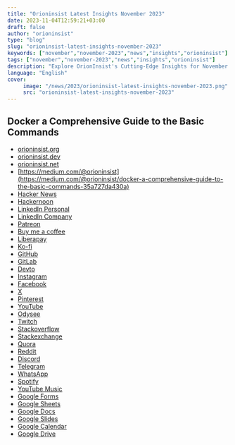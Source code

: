 ```yaml
---
title: "Orioninsist Latest Insights November 2023"
date: 2023-11-04T12:59:21+03:00
draft: false
author: "orioninsist"
type: "blog"
slug: "orioninsist-latest-insights-november-2023"
keywords: ["november","november-2023","news","insights","orioninsist"]
tags: ["november","november-2023","news","insights","orioninsist"]
description: "Explore OrionInsist's Cutting-Edge Insights for November 2023"
language: "English"
cover:
     image: "/news/2023/orioninsist-latest-insights-november-2023.png"
     src: "orioninsist-latest-insights-november-2023"
---
```


## Docker a Comprehensive Guide to the Basic Commands
- [orioninsist.org](https://orioninsist.org/project/devops/2023/2023-11/docker-a-comprehensive-guide-to-the-basic-commands/)
- [orioninsist.dev](https://orioninsist.dev/docker-a-comprehensive-guide-to-the-basic-commands-35a727da430a)
- [orioninsist.net]()
- [https://medium.com/@orioninsist](https://medium.com/@orioninsist/docker-a-comprehensive-guide-to-the-basic-commands-35a727da430a)
- [Hacker News]()
- [Hackernoon]()
- [LinkedIn Personal]()
- [LinkedIn Company]()
- [Patreon]()
- [Buy me a coffee]()
- [Liberapay]()
- [Ko-fi]()
- [GitHub]()
- [GitLab]()
- [Devto]()
- [Instagram]()
- [Facebook]()
- [X]()
- [Pinterest]()
- [YouTube]()
- [Odysee]()
- [Twitch]()
- [Stackoverflow]()
- [Stackexchange]()
- [Quora]()
- [Reddit]()
- [Discord]()
- [Telegram]()
- [WhatsApp]()
- [Spotify]()
- [YouTube Music]()
- [Google Forms]()
- [Google Sheets]()
- [Google Docs]()
- [Google Slides]()
- [Google Calendar]()
- [Google Drive]()
